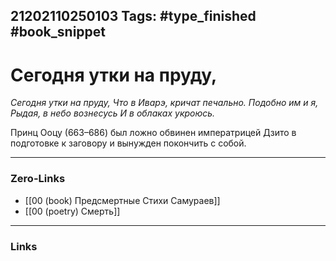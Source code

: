 21202110250103
Tags: #type_finished #book_snippet 
---
# Сегодня утки на пруду,

*Сегодня утки на пруду,
Что в Иварэ, кричат печально.
Подобно им и я,
Рыдая, в небо вознесусь
И в облаках укроюсь.*

Принц Ооцу (663–686) был ложно обвинен императрицей Дзито в подготовке к заговору и вынужден покончить с собой. 

---
### Zero-Links
 - [[00 (book) Предсмертные Стихи Самураев]]
 - [[00 (poetry) Смерть]]
---
### Links
